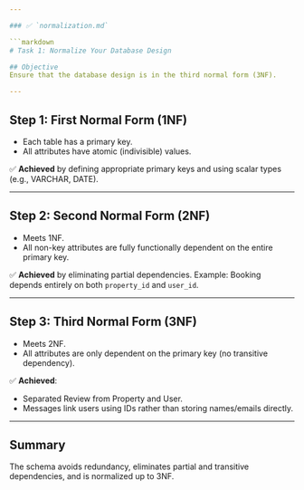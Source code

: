 ```yaml
---

### ✅ `normalization.md`

```markdown
# Task 1: Normalize Your Database Design

## Objective
Ensure that the database design is in the third normal form (3NF).

---
```


## Step 1: First Normal Form (1NF)
- Each table has a primary key.
- All attributes have atomic (indivisible) values.

✅ **Achieved** by defining appropriate primary keys and using scalar types (e.g., VARCHAR, DATE).

---

## Step 2: Second Normal Form (2NF)
- Meets 1NF.
- All non-key attributes are fully functionally dependent on the entire primary key.

✅ **Achieved** by eliminating partial dependencies. Example: Booking depends entirely on both `property_id` and `user_id`.

---

## Step 3: Third Normal Form (3NF)
- Meets 2NF.
- All attributes are only dependent on the primary key (no transitive dependency).

✅ **Achieved**:
- Separated Review from Property and User.
- Messages link users using IDs rather than storing names/emails directly.

---

## Summary

The schema avoids redundancy, eliminates partial and transitive dependencies, and is normalized up to 3NF.
